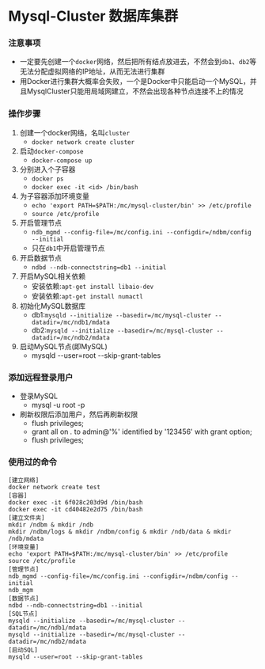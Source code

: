 # Mysql-Cluster 数据库集群

### 注意事项
* 一定要先创建一个`docker`网络，然后把所有结点放进去，不然会到`db1`、`db2`等无法分配虚拟网络的IP地址，从而无法进行集群
* 用Docker进行集群大概率会失败，一个是Docker中只能启动一个MySQL，并且MysqlCluster只能用局域网建立，不然会出现各种节点连接不上的情况

### 操作步骤
1. 创建一个docker网络，名叫`cluster`
    * `docker network create cluster`
2. 启动`docker-compose`
    * `docker-compose up`
3. 分别进入个子容器
    * `docker ps`
    * `docker exec -it <id> /bin/bash`
4. 为子容器添加环境变量
    * `echo 'export PATH=$PATH:/mc/mysql-cluster/bin' >> /etc/profile`
    * `source /etc/profile`
5. 开启管理节点
    * `ndb_mgmd --config-file=/mc/config.ini --configdir=/ndbm/config --initial`
    * 只在`db1`中开启管理节点
6. 开启数据节点
    * `ndbd --ndb-connectstring=db1 --initial`
7. 开启MySQL相关依赖
    * 安装依赖:`apt-get install libaio-dev`
    * 安装依赖:`apt-get install numactl`
8. 初始化MySQL数据库
    * db1:`mysqld --initialize --basedir=/mc/mysql-cluster --datadir=/mc/ndb1/mdata`
    * db2:`mysqld --initialize --basedir=/mc/mysql-cluster --datadir=/mc/ndb2/mdata`
9. 启动MySQL节点(即MySQL)
    * mysqld --user=root --skip-grant-tables

### 添加远程登录用户
* 登录MySQL
    * mysql -u root -p
* 刷新权限后添加用户，然后再刷新权限
    * flush privileges;
    * grant all on *.* to admin@'%' identified by '123456' with grant option; 
    * flush privileges;

### 使用过的命令
```
[建立网络]
docker network create test
[容器]
docker exec -it 6f028c203d9d /bin/bash
docker exec -it cd40482e2d75 /bin/bash
[建立文件夹]
mkdir /ndbm & mkdir /ndb
mkdir /ndbm/logs & mkdir /ndbm/config & mkdir /ndb/data & mkdir /ndb/mdata
[环境变量]
echo 'export PATH=$PATH:/mc/mysql-cluster/bin' >> /etc/profile
source /etc/profile
[管理节点]
ndb_mgmd --config-file=/mc/config.ini --configdir=/ndbm/config --initial
ndb_mgm
[数据节点]
ndbd --ndb-connectstring=db1 --initial
[SQL节点]
mysqld --initialize --basedir=/mc/mysql-cluster --datadir=/mc/ndb1/mdata
mysqld --initialize --basedir=/mc/mysql-cluster --datadir=/mc/ndb2/mdata
[启动SQL]
mysqld --user=root --skip-grant-tables
```